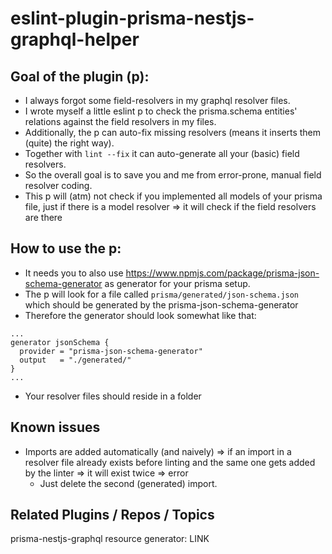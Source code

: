 # eslint-plugin-prisma-nestjs-graphql-helper

## Goal of the plugin (p):

- I always forgot some field-resolvers in my graphql resolver files.
- I wrote myself a little eslint p to check the prisma.schema entities' relations against the field resolvers in my files.
- Additionally, the p can auto-fix missing resolvers (means it inserts them (quite) the right way).
- Together with `lint --fix` it can auto-generate all your (basic) field resolvers.
- So the overall goal is to save you and me from error-prone, manual field resolver coding.
- This p will (atm) not check if you implemented all models of your prisma file, just if there is a model resolver => it will check if the field resolvers are there

## How to use the p:

- It needs you to also use https://www.npmjs.com/package/prisma-json-schema-generator as generator for your prisma setup.
- The p will look for a file called `prisma/generated/json-schema.json` which should be generated by the prisma-json-schema-generator
- Therefore the generator should look somewhat like that:

```
...
generator jsonSchema {
  provider = "prisma-json-schema-generator"
  output   = "./generated/"
}
...
```

- Your resolver files should reside in a folder

## Known issues

- Imports are added automatically (and naively) => if an import in a resolver file already exists before linting and the same one gets added by the linter => it will exist twice => error
  - Just delete the second (generated) import.

## Related Plugins / Repos / Topics

prisma-nestjs-graphql resource generator: LINK
